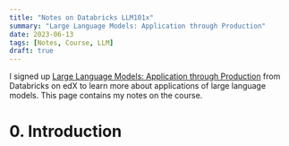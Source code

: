 ```yaml
---
title: "Notes on Databricks LLM101x"
summary: "Large Language Models: Application through Production"
date: 2023-06-13
tags: [Notes, Course, LLM]
draft: true
---
```


I signed up [Large Language Models: Application through Production](https://learning.edx.org/course/course-v1:Databricks+LLM101x+2T2023/home) from Databricks on edX to learn more about applications of large language models. This page contains my notes on the course.

<!--more-->

# 0. Introduction

